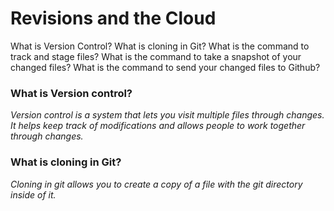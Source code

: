 # Revisions and the Cloud
What is Version Control?
What is cloning in Git?
What is the command to track and stage files?
What is the command to take a snapshot of your changed files?
What is the command to send your changed files to Github?

### What is Version control? ###

*Version control is a system that lets you visit multiple files through changes. It helps keep track of modifications and allows people to work together through changes.*

### What is cloning in Git? 

*Cloning in git allows you to create a copy of a file with the git directory inside of it.*


